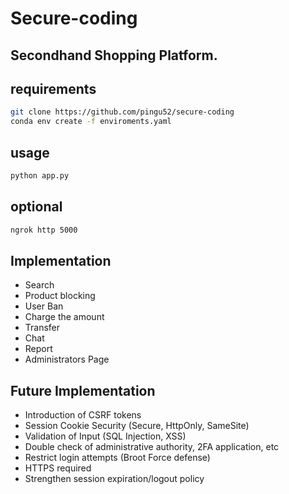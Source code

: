 # Secure-coding

## Secondhand Shopping Platform.

## requirements

```bash
git clone https://github.com/pingu52/secure-coding
conda env create -f enviroments.yaml
```

## usage

```bash
python app.py
```

## optional

```bash
ngrok http 5000
```

## Implementation

-   Search
-   Product blocking
-   User Ban
-   Charge the amount
-   Transfer
-   Chat
-   Report
-   Administrators Page

## Future Implementation

-   Introduction of CSRF tokens
-   Session Cookie Security (Secure, HttpOnly, SameSite)
-   Validation of Input (SQL Injection, XSS)
-   Double check of administrative authority, 2FA application, etc
-   Restrict login attempts (Broot Force defense)
-   HTTPS required
-   Strengthen session expiration/logout policy
